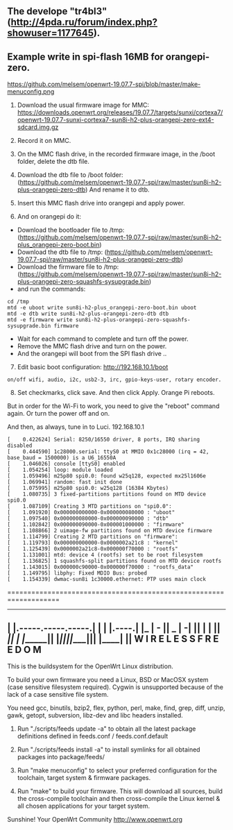 The develope "tr4bl3" (http://4pda.ru/forum/index.php?showuser=1177645).
-------------------
Example write in spi-flash 16MB for orangepi-zero.
----
https://github.com/melsem/openwrt-19.07.7-spi/blob/master/make-menuconfig.png
1. Download the usual firmware image for MMС: https://downloads.openwrt.org/releases/19.07.7/targets/sunxi/cortexa7/openwrt-19.07.7-sunxi-cortexa7-sun8i-h2-plus-orangepi-zero-ext4-sdcard.img.gz

2. Record it on MMС.

3. On the MMC flash drive, in the recorded firmware image, in the /boot folder, delete the dtb file.

4. Download the dtb file to /boot folder:  (https://github.com/melsem/openwrt-19.07.7-spi/raw/master/sun8i-h2-plus-orangepi-zero-dtb)
And rename it to dtb.

5. Insert this MMC flash drive into orangepi and apply power.

6. And on orangepi do it:
 * Download the bootloader file to /tmp: (https://github.com/melsem/openwrt-19.07.7-spi/raw/master/sun8i-h2-plus_orangepi-zero-boot.bin)
 * Download the dtb file to /tmp:  (https://github.com/melsem/openwrt-19.07.7-spi/raw/master/sun8i-h2-plus-orangepi-zero-dtb)
 * Download the firmware file to /tmp: (https://github.com/melsem/openwrt-19.07.7-spi/raw/master/sun8i-h2-plus-orangepi-zero-squashfs-sysupgrade.bin)
 * and run the commands:
```
cd /tmp
mtd -e uboot write sun8i-h2-plus_orangepi-zero-boot.bin uboot
mtd -e dtb write sun8i-h2-plus-orangepi-zero-dtb dtb
mtd -e firmware write sun8i-h2-plus-orangepi-zero-squashfs-sysupgrade.bin firmware
```
* Wait for each command to complete and turn off the power.
* Remove the MMC flash drive and turn on the power.
* And the orangepi will boot from the SPI flash drive ..

7. Edit basic boot configuration: 
http://192.168.10.1/boot
```
on/off wifi, audio, i2c, usb2-3, irc, gpio-keys-user, rotary encoder.
```
8. Set checkmarks, click save.
And then click Apply. Orange Pi reboots.

But in order for the Wi-Fi to work, you need to give the "reboot" command again.
Or turn the power off and on.

And then, as always, tune in to Luci. 192.168.10.1

```
[    0.422624] Serial: 8250/16550 driver, 8 ports, IRQ sharing disabled
[    0.444590] 1c28000.serial: ttyS0 at MMIO 0x1c28000 (irq = 42, base_baud = 1500000) is a U6_16550A
[    1.046026] console [ttyS0] enabled
[    1.054254] loop: module loaded
[    1.059496] m25p80 spi0.0: found w25q128, expected mx25l1606e
[    1.069941] random: fast init done
[    1.075995] m25p80 spi0.0: w25q128 (16384 Kbytes)
[    1.080735] 3 fixed-partitions partitions found on MTD device spi0.0
[    1.087109] Creating 3 MTD partitions on "spi0.0":
[    1.091920] 0x000000000000-0x000000080000 : "uboot"
[    1.097540] 0x000000080000-0x000000090000 : "dtb"
[    1.102842] 0x000000090000-0x000001000000 : "firmware"
[    1.108866] 2 uimage-fw partitions found on MTD device firmware
[    1.114799] Creating 2 MTD partitions on "firmware":
[    1.119793] 0x000000000000-0x0000002a21c8 : "kernel"
[    1.125439] 0x0000002a21c8-0x000000f70000 : "rootfs"
[    1.131001] mtd: device 4 (rootfs) set to be root filesystem
[    1.136825] 1 squashfs-split partitions found on MTD device rootfs
[    1.143015] 0x000000c90000-0x000000f70000 : "rootfs_data"
[    1.149795] libphy: Fixed MDIO Bus: probed
[    1.154339] dwmac-sun8i 1c30000.ethernet: PTP uses main clock

```

===================================================================

_______                     ________        __
 |       |.-----.-----.-----.|  |  |  |.----.|  |_
 |   -   ||  _  |  -__|     ||  |  |  ||   _||   _|
 |_______||   __|_____|__|__||________||__|  |____|
          |__| W I R E L E S S   F R E E D O M
 -----------------------------------------------------

This is the buildsystem for the OpenWrt Linux distribution.

To build your own firmware you need a Linux, BSD or MacOSX system (case
sensitive filesystem required). Cygwin is unsupported because of the lack
of a case sensitive file system.

You need gcc, binutils, bzip2, flex, python, perl, make, find, grep, diff,
unzip, gawk, getopt, subversion, libz-dev and libc headers installed.

1. Run "./scripts/feeds update -a" to obtain all the latest package definitions
defined in feeds.conf / feeds.conf.default

2. Run "./scripts/feeds install -a" to install symlinks for all obtained
packages into package/feeds/

3. Run "make menuconfig" to select your preferred configuration for the
toolchain, target system & firmware packages.

4. Run "make" to build your firmware. This will download all sources, build
the cross-compile toolchain and then cross-compile the Linux kernel & all
chosen applications for your target system.

Sunshine!
	Your OpenWrt Community
	http://www.openwrt.org


